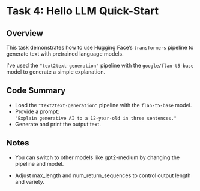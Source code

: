 # Task 4: Hello LLM Quick-Start

## Overview

This task demonstrates how to use Hugging Face’s `transformers` pipeline to generate text with pretrained language models.

I've used the `"text2text-generation"` pipeline with the `google/flan-t5-base` model to generate a simple explanation.

## Code Summary

- Load the `"text2text-generation"` pipeline with the `flan-t5-base` model.
- Provide a prompt:  
  `"Explain generative AI to a 12-year-old in three sentences."`
- Generate and print the output text.

## Notes

- You can switch to other models like gpt2-medium by changing the pipeline and model.

- Adjust max_length and num_return_sequences to control output length and variety.

